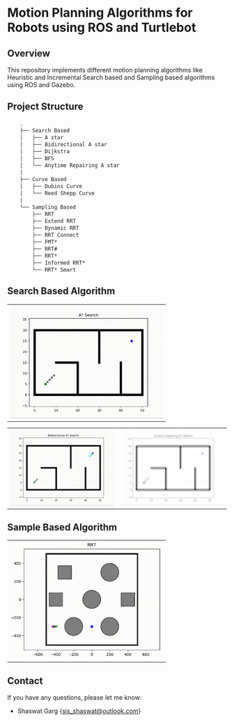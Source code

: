 # Motion Planning Algorithms for Robots using ROS and Turtlebot

## Overview
This repository implements different motion planning algorithms like Heuristic and Incremental Search based and Sampling based algorithms using ROS and Gazebo.

## Project Structure

```
    .
    ├── Search Based            
    │   ├── A star       
    │   ├── Bidirectional A star       
    │   ├── Dijkstra       
    │   ├── BFS      
    │   └── Anytime Repairing A star  
    |    
    ├── Curve Based            
    │   ├── Dubins Curve       
    │   └── Reed Shepp Curve       
    |
    └── Sampling Based
        ├── RRT       
        ├── Extend RRT       
        ├── Dynamic RRT       
        ├── RRT Connect    
        ├── FMT* 
        ├── RRT#
        ├── RRT*  
        ├── Informed RRT* 
        └── RRT* Smart            

```

## Search Based Algorithm

<div align=left>
<table>
  <tr>
    <td><img src="./Results/Astar.gif" alt="Astar" width="350"/></a></td>
  </tr>
</table>

<table>
  <tr>
    <td><img src="./Results/BiAstar.gif" alt="biastar" width="350"/></a></td>
    <td><img src="./Results/ARA.gif" alt="AnytimeAstar" width="350"/></a></td>
  </tr>
</table>
</div>

## Sample Based Algorithm

<div align=left>
<table>
  <tr>
    <td><img src="./results/RRT.gif" alt="RRT" width="350"/></a></td>
  </tr>
</table>

</div>

## Contact

If you have any questions, please let me know:

- Shaswat Garg {[sis_shaswat@outlook.com]()}


